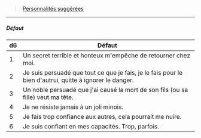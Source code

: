 ﻿---
!Generic
Id: background_villageois_hd.md#défaut
ParentLink: background_villageois_hd.md#personnalités-suggérées
Name: Défaut
ParentName: Personnalités suggérées
NameLevel: 5
---
> [Personnalités suggérées](hd_background_villageois_personnalites_suggerees.md)

---

##### Défaut

|d6|Défaut|
|---|---|
|1|Un secret terrible et honteux m'empêche de retourner chez moi.|
|2|Je suis persuadé que tout ce que je fais, je le fais pour le bien d'autrui, quitte à ignorer le danger.|
|3|Un noble persuadé que j'ai causé la mort de son fils (ou sa fille) veut ma tête.|
|4|Je ne résiste jamais à un joli minois.|
|5|Je fais trop confiance aux autres, cela pourrait me nuire.|
|6|Je suis confiant en mes capacités. Trop, parfois.|

